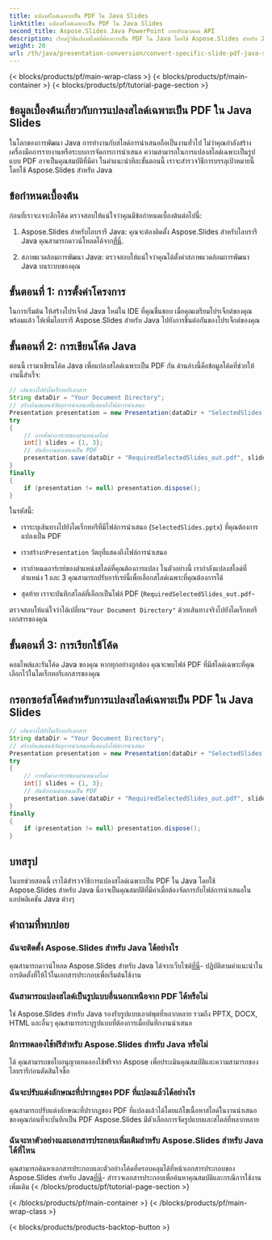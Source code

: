 ```yaml
---
title: แปลงสไลด์เฉพาะเป็น PDF ใน Java Slides
linktitle: แปลงสไลด์เฉพาะเป็น PDF ใน Java Slides
second_title: Aspose.Slides Java PowerPoint การประมวลผล API
description: เรียนรู้วิธีแปลงสไลด์ที่ต้องการเป็น PDF ใน Java โดยใช้ Aspose.Slides สำหรับ Java คำแนะนำทีละขั้นตอนพร้อมตัวอย่างโค้ดสำหรับนักพัฒนา Java
weight: 20
url: /th/java/presentation-conversion/convert-specific-slide-pdf-java-slides/
---
```


{< blocks/products/pf/main-wrap-class >}
{< blocks/products/pf/main-container >}
{< blocks/products/pf/tutorial-page-section >}


## ข้อมูลเบื้องต้นเกี่ยวกับการแปลงสไลด์เฉพาะเป็น PDF ใน Java Slides

ในโลกของการพัฒนา Java การทำงานกับสไลด์การนำเสนอถือเป็นงานทั่วไป ไม่ว่าคุณกำลังสร้างเครื่องมือการรายงานหรือระบบการจัดการการนำเสนอ ความสามารถในการแปลงสไลด์เฉพาะเป็นรูปแบบ PDF อาจเป็นคุณสมบัติที่มีค่า ในคำแนะนำทีละขั้นตอนนี้ เราจะสำรวจวิธีการบรรลุเป้าหมายนี้โดยใช้ Aspose.Slides สำหรับ Java

## ข้อกำหนดเบื้องต้น

ก่อนที่เราจะเจาะลึกโค้ด ตรวจสอบให้แน่ใจว่าคุณมีข้อกำหนดเบื้องต้นต่อไปนี้:

1.  Aspose.Slides สำหรับไลบรารี Java: คุณจะต้องติดตั้ง Aspose.Slides สำหรับไลบรารี Java คุณสามารถดาวน์โหลดได้จาก[ที่นี่](https://releases.aspose.com/slides/java/).

2. สภาพแวดล้อมการพัฒนา Java: ตรวจสอบให้แน่ใจว่าคุณได้ตั้งค่าสภาพแวดล้อมการพัฒนา Java บนระบบของคุณ

## ขั้นตอนที่ 1: การตั้งค่าโครงการ

ในการเริ่มต้น ให้สร้างโปรเจ็กต์ Java ใหม่ใน IDE ที่คุณชื่นชอบ เมื่อคุณเตรียมโปรเจ็กต์ของคุณพร้อมแล้ว ให้เพิ่มไลบรารี Aspose.Slides สำหรับ Java ไปยังการขึ้นต่อกันของโปรเจ็กต์ของคุณ

## ขั้นตอนที่ 2: การเขียนโค้ด Java

ตอนนี้ เรามาเขียนโค้ด Java เพื่อแปลงสไลด์เฉพาะเป็น PDF กัน ด้านล่างนี้คือข้อมูลโค้ดที่ช่วยให้งานนี้สำเร็จ:

```java
// เส้นทางไปยังไดเร็กทอรีเอกสาร
String dataDir = "Your Document Directory";
// สร้างอินสแตนซ์วัตถุการนำเสนอที่แสดงถึงไฟล์การนำเสนอ
Presentation presentation = new Presentation(dataDir + "SelectedSlides.pptx");
try
{
    // การตั้งค่าอาร์เรย์ของตำแหน่งสไลด์
    int[] slides = {1, 3};
    // บันทึกงานนำเสนอเป็น PDF
    presentation.save(dataDir + "RequiredSelectedSlides_out.pdf", slides, SaveFormat.Pdf);
}
finally
{
    if (presentation != null) presentation.dispose();
}
```

ในรหัสนี้:

- เราระบุเส้นทางไปยังไดเร็กทอรีที่มีไฟล์การนำเสนอ (`SelectedSlides.pptx`) ที่คุณต้องการแปลงเป็น PDF

-  เราสร้างก`Presentation` วัตถุที่แสดงถึงไฟล์การนำเสนอ

- เรากำหนดอาร์เรย์ของตำแหน่งสไลด์ที่คุณต้องการแปลง ในตัวอย่างนี้ เรากำลังแปลงสไลด์ที่ตำแหน่ง 1 และ 3 คุณสามารถปรับอาร์เรย์นี้เพื่อเลือกสไลด์เฉพาะที่คุณต้องการได้

- สุดท้าย เราจะบันทึกสไลด์ที่เลือกเป็นไฟล์ PDF (`RequiredSelectedSlides_out.pdf`-

 ตรวจสอบให้แน่ใจว่าได้เปลี่ยน`"Your Document Directory"` ด้วยเส้นทางจริงไปยังไดเร็กทอรีเอกสารของคุณ

## ขั้นตอนที่ 3: การเรียกใช้โค้ด

คอมไพล์และรันโค้ด Java ของคุณ หากทุกอย่างถูกต้อง คุณจะพบไฟล์ PDF ที่มีสไลด์เฉพาะที่คุณเลือกไว้ในไดเร็กทอรีเอกสารของคุณ

## กรอกซอร์สโค้ดสำหรับการแปลงสไลด์เฉพาะเป็น PDF ใน Java Slides

```java
// เส้นทางไปยังไดเร็กทอรีเอกสาร
String dataDir = "Your Document Directory";
// สร้างอินสแตนซ์วัตถุการนำเสนอที่แสดงถึงไฟล์การนำเสนอ
Presentation presentation = new Presentation(dataDir + "SelectedSlides.pptx");
try
{
	// การตั้งค่าอาร์เรย์ของตำแหน่งสไลด์
	int[] slides = {1, 3};
	// บันทึกงานนำเสนอเป็น PDF
	presentation.save(dataDir + "RequiredSelectedSlides_out.pdf", slides, SaveFormat.Pdf);
}
finally
{
	if (presentation != null) presentation.dispose();
}
```

## บทสรุป

ในบทช่วยสอนนี้ เราได้สำรวจวิธีการแปลงสไลด์เฉพาะเป็น PDF ใน Java โดยใช้ Aspose.Slides สำหรับ Java นี่อาจเป็นคุณสมบัติที่มีค่าเมื่อต้องจัดการกับไฟล์การนำเสนอในแอปพลิเคชัน Java ต่างๆ

## คำถามที่พบบ่อย

### ฉันจะติดตั้ง Aspose.Slides สำหรับ Java ได้อย่างไร

 คุณสามารถดาวน์โหลด Aspose.Slides สำหรับ Java ได้จากเว็บไซต์[ที่นี่](https://releases.aspose.com/slides/java/)- ปฏิบัติตามคำแนะนำในการติดตั้งที่ให้ไว้ในเอกสารประกอบเพื่อเริ่มต้นใช้งาน

### ฉันสามารถแปลงสไลด์เป็นรูปแบบอื่นนอกเหนือจาก PDF ได้หรือไม่

ใช่ Aspose.Slides สำหรับ Java รองรับรูปแบบเอาต์พุตที่หลากหลาย รวมถึง PPTX, DOCX, HTML และอื่นๆ คุณสามารถระบุรูปแบบที่ต้องการเมื่อบันทึกงานนำเสนอ

### มีการทดลองใช้ฟรีสำหรับ Aspose.Slides สำหรับ Java หรือไม่

ได้ คุณสามารถขอใบอนุญาตทดลองใช้ฟรีจาก Aspose เพื่อประเมินคุณสมบัติและความสามารถของไลบรารีก่อนตัดสินใจซื้อ

### ฉันจะปรับแต่งลักษณะที่ปรากฏของ PDF ที่แปลงแล้วได้อย่างไร

คุณสามารถปรับแต่งลักษณะที่ปรากฏของ PDF ที่แปลงแล้วได้โดยแก้ไขเนื้อหาสไลด์ในงานนำเสนอของคุณก่อนที่จะบันทึกเป็น PDF Aspose.Slides มีตัวเลือกการจัดรูปแบบและสไตล์ที่หลากหลาย

### ฉันจะหาตัวอย่างและเอกสารประกอบเพิ่มเติมสำหรับ Aspose.Slides สำหรับ Java ได้ที่ไหน

 คุณสามารถค้นหาเอกสารประกอบและตัวอย่างโค้ดที่ครอบคลุมได้ที่หน้าเอกสารประกอบของ Aspose.Slides สำหรับ Java[ที่นี่](https://reference.aspose.com/slides/java/)- สำรวจเอกสารประกอบเพื่อค้นหาคุณสมบัติและกรณีการใช้งานเพิ่มเติม
{< /blocks/products/pf/tutorial-page-section >}

{< /blocks/products/pf/main-container >}
{< /blocks/products/pf/main-wrap-class >}

{< blocks/products/products-backtop-button >}
